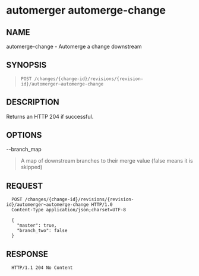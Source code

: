 automerger automerge-change
=============================

NAME
----
automerge-change - Automerge a change downstream

SYNOPSIS
--------
>     POST /changes/{change-id}/revisions/{revision-id}/automerger~automerge-change

DESCRIPTION
-----------
Returns an HTTP 204 if successful.

OPTIONS
-------
--branch_map
> A map of downstream branches to their merge value (false means it is skipped)

REQUEST
-----------
```
  POST /changes/{change-id}/revisions/{revision-id}/automerger~automerge-change HTTP/1.0
  Content-Type application/json;charset=UTF-8

  {
    "master": true,
    "branch_two": false
  }
```

RESPONSE
-----------
```
  HTTP/1.1 204 No Content
```
